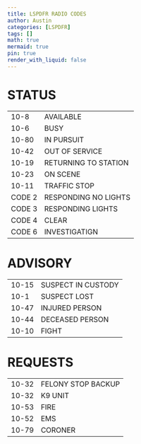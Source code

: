```yaml
---
title: LSPDFR RADIO CODES
author: Austin
categories: [LSPDFR]
tags: []
math: true
mermaid: true
pin: true
render_with_liquid: false
---
```


# STATUS
| | |
| --- | --- |
| 10-8 | AVAILABLE |
| 10-6 | BUSY |
| 10-80 | IN PURSUIT |
| 10-42 | OUT OF SERVICE |
| 10-19 | RETURNING TO STATION |
| 10-23 | ON SCENE |
| 10-11 | TRAFFIC STOP |
| CODE 2 | RESPONDING NO LIGHTS |
| CODE 3 | RESPONDING LIGHTS |
| CODE 4 | CLEAR |
| CODE 6 | INVESTIGATIGN |

# ADVISORY

|||
|---|---|
|10-15|SUSPECT IN CUSTODY|
|10-1|SUSPECT LOST|
|10-47|INJURED PERSON|
|10-44|DECEASED PERSON|
|10-10|FIGHT|

# REQUESTS
|||
|---|---|
|10-32|FELONY STOP BACKUP|
|10-32|K9 UNIT|
|10-53|FIRE|
|10-52|EMS|
|10-79|CORONER|